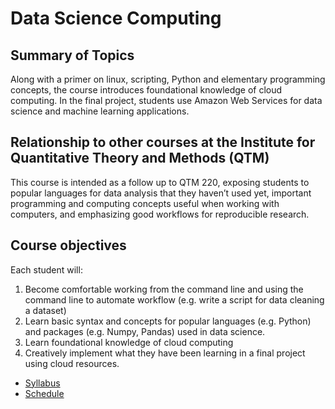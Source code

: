 Data Science Computing
====

## Summary of Topics
Along with a primer on linux, scripting, Python and elementary programming concepts, the course introduces foundational knowledge of cloud computing. In the final project, students use Amazon Web Services for data science and machine learning applications.

## Relationship to other courses at the Institute for Quantitative Theory and Methods (QTM)
This course is intended as a follow up to QTM 220, exposing students to popular languages for data analysis that they haven’t used yet, important programming and computing concepts useful when working with computers, and emphasizing good workflows for reproducible research.

## Course objectives
Each student will:
1. Become comfortable working from the command line and using the command line to automate workflow (e.g. write a script for data cleaning a dataset)
2. Learn basic syntax and concepts for popular languages (e.g. Python) and packages (e.g. Numpy, Pandas) used in data science.
3. Learn foundational knowledge of cloud computing
4. Creatively implement what they have been learning in a final project using cloud resources.

* [Syllabus](CourseAssets/syllabus.md)
* [Schedule](CourseAssets/schedule.md)